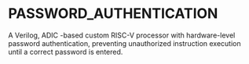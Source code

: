 # PASSWORD_AUTHENTICATION
A Verilog, ADIC -based custom RISC-V processor with hardware-level password authentication, preventing unauthorized instruction execution until a correct password is entered.
